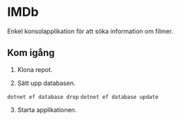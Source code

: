 # IMDb

Enkel konsolapplikation för att söka information om filmer.

## Kom igång

1. Klona repot.

2. Sätt upp databasen.

`dotnet ef database drop`
`dotnet ef database update`

3. Starta applikationen.
